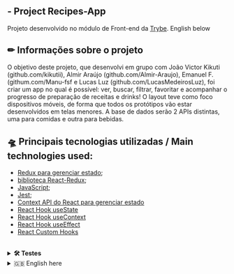   ## - Project Recipes-App
  Projeto desenvolvido no módulo de Front-end da [Trybe](https://www.betrybe.com/).
  English below
  
  ## ✏ Informações sobre o projeto

O objetivo deste projeto, que desenvolvi em grupo com João Victor Kikuti (github.com/kikutii), Almir Araújo (github.com/Almir-Araujo), Emanuel F. (githum.com/Manu-fsf e Lucas Luz (github.com/LucasMedeirosLuz), foi criar um app no qual é possível: ver, buscar, filtrar, favoritar e acompanhar o progresso de preparação de receitas e drinks! O layout teve como foco dispositivos móveis, de forma que todos os protótipos vão estar desenvolvidos em telas menores. A base de dados serão 2 APIs distintas, uma para comidas e outra para bebidas.


## 🛸 Principais tecnologias utilizadas / Main technologies used: 
- [Redux para gerenciar estado](https://redux.js.org/);
- [biblioteca React-Redux](https://react-redux.js.org/);
- [JavaScript](https://developer.mozilla.org/pt-BR/docs/Web/JavaScript);
- [Jest](https://jestjs.io/);
- [Context API do React para gerenciar estado](https://reactjs.org/docs/context.html)
- [React Hook useState](https://reactjs.org/docs/hooks-state.html)
- [React Hook useContext](https://www.w3schools.com/react/react_usecontext.asp)
- [React Hook useEffect](https://reactjs.org/docs/hooks-effect.html)
- [React Custom Hooks](https://reactjs.org/docs/hooks-custom.html)
</br>

<details>
  <summary><strong>🛠 Testes</strong></summary><br />

  Neste projeto utilizamos a [React Testing Library (RTL)](https://testing-library.com/docs/react-testing-library/intro) para execução dos testes.
  We used [React Testing Library (RTL)](https://testing-library.com/docs/react-testing-library/intro) to run the tests.
</details>

  <details>
  <summary> 🇬🇧 English here</summary>
  </br>In this project, which I did with João Victor Kikuti (github.com/kikutii), Almir Araújo (github.com/Almir-Araujo), Emanuel F. (githum.com/Manu-fsf and Lucas Luz (github.com/LucasMedeirosLuz), we created an app in which is possible to see, search, filter, favorite and follow the directions to make meals and drinks! The layout focused on mobile devices, so that all prototypes will be developed in smaller screens. The database will be 2 differenet APIs, one for meals and the other for drinks</br>
  </ details>
  </br>
